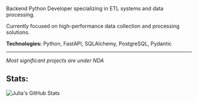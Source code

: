 Backend Python Developer specializing in ETL systems and data processing.

Currently focused on high-performance data collection and processing solutions.

**Technologies:** Python, FastAPI, SQLAlchemy, PostgreSQL, Pydantic

---
*Most significant projects are under NDA*

## Stats:
![Julia's GitHub Stats](https://github-readme-stats.vercel.app/api?username=youliyav&show_icons=true)



